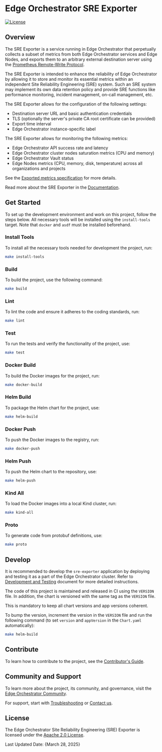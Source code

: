 <!--
SPDX-FileCopyrightText: (C) 2025 Intel Corporation
SPDX-License-Identifier: Apache-2.0
-->

# Edge Orchestrator SRE Exporter

[![License](https://img.shields.io/badge/License-Apache%202.0-blue.svg)](https://opensource.org/licenses/Apache-2.0)

[Documentation]: https://docs.openedgeplatform.intel.com/edge-manage-docs/main/developer_guide/observability/arch/index.html
[Prometheus Remote-Write Protocol]: https://prometheus.io/docs/specs/remote_write_spec/
[Exported metrics specification]: docs/exported-metrics-spec.md
[Contributor's Guide]: https://docs.openedgeplatform.intel.com/edge-manage-docs/main/developer_guide/contributor_guide/index.html
[Edge Orchestrator Community]: https://github.com/open-edge-platform
[Troubleshooting]: https://docs.openedgeplatform.intel.com/edge-manage-docs/main/developer_guide/troubleshooting/index.html
[Contact us]: https://github.com/open-edge-platform

[Apache 2.0 License]: LICENSES/Apache-2.0.txt

## Overview

The SRE Exporter is a service running in Edge Orchestrator that perpetually collects a subset of metrics from both Edge Orchestrator services and Edge Nodes, and exports them to an arbitrary external destination server using the [Prometheus Remote-Write Protocol].

The SRE Exporter is intended to enhance the reliability of Edge Orchestrator by allowing it to store and monitor its essential metrics within an independent Site Reliability Engineering (SRE) system. Such an SRE system may implement its own data retention policy and provide SRE functions like performance monitoring, incident management, on-call management, etc.

The SRE Exporter allows for the configuration of the following settings:

- Destination server URL and basic authentication credentials
- TLS (optionally the server's private CA root certificate can be provided)
- Export time interval
- Edge Orchestrator instance-specific label

The SRE Exporter allows for monitoring the following metrics:

- Edge Orchestrator API success rate and latency
- Edge Orchestrator cluster nodes saturation metrics (CPU and memory)
- Edge Orchestrator Vault status
- Edge Nodes metrics (CPU, memory, disk, temperature) across all organizations and projects

See the [Exported metrics specification] for more details.

Read more about the SRE Exporter in the [Documentation].

## Get Started

To set up the development environment and work on this project, follow the steps below.
All necessary tools will be installed using the `install-tools` target.
Note that `docker` and `asdf` must be installed beforehand.

### Install Tools

To install all the necessary tools needed for development the project, run:

```sh
make install-tools
```

### Build

To build the project, use the following command:

```sh
make build
```

### Lint

To lint the code and ensure it adheres to the coding standards, run:

```sh
make lint
```

### Test

To run the tests and verify the functionality of the project, use:

```sh
make test
```

### Docker Build

To build the Docker images for the project, run:

```sh
make docker-build
```

### Helm Build

To package the Helm chart for the project, use:

```sh
make helm-build
```

### Docker Push

To push the Docker images to the registry, run:

```sh
make docker-push
```

### Helm Push

To push the Helm chart to the repository, use:

```sh
make helm-push
```

### Kind All

To load the Docker images into a local Kind cluster, run:

```sh
make kind-all
```

### Proto

To generate code from protobuf definitions, use:

```sh
make proto
```

## Develop

It is recommended to develop the `sre-exporter` application by deploying and testing it as a part of the Edge Orchestrator cluster.
Refer to [Development and Testing](docs/develop.md) document for more detailed instructions.

The code of this project is maintained and released in CI using the `VERSION` file.
In addition, the chart is versioned with the same tag as the `VERSION` file.

This is mandatory to keep all chart versions and app versions coherent.

To bump the version, increment the version in the `VERSION` file and run the following command
(to set `version` and `appVersion` in the `Chart.yaml` automatically):

```sh
make helm-build
```

## Contribute

To learn how to contribute to the project, see the [Contributor's Guide].

## Community and Support

To learn more about the project, its community, and governance, visit the [Edge Orchestrator Community].

For support, start with [Troubleshooting] or [Contact us].

## License

The Edge Orchestrator Site Reliability Engineering (SRE) Exporter is licensed under the [Apache 2.0 License].

Last Updated Date: {March 28, 2025}
